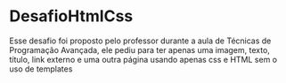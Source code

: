 # DesafioHtmlCss
Esse desafio foi proposto pelo professor durante a aula de Técnicas de Programação Avançada, ele pediu para ter apenas uma imagem, texto, título, link externo e uma outra página usando apenas css e HTML sem o uso de templates
